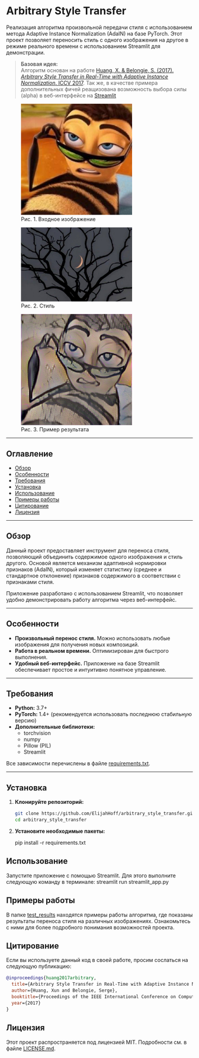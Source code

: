 # Arbitrary Style Transfer

Реализация алгоритма произвольной передачи стиля с использованием метода Adaptive Instance Normalization (AdaIN) на базе PyTorch. Этот проект позволяет переносить стиль с одного изображения на другое в режиме реального времени с использованием Streamlit для демонстрации.

> **Базовая идея:**  
> Алгоритм основан на работе [Huang, X. & Belongie, S. (2017). *Arbitrary Style Transfer in Real-Time with Adaptive Instance Normalization*. ICCV 2017](https://openaccess.thecvf.com/content_ICCV_2017/html/Huang_Arbitrary_Style_Transfer_ICCV_2017_paper.html).
> Так же, в качестве примера дополнительных фичей реащизована возможность выбора силы (alpha) в веб-интерфейсе на [Streamlit](https://arbitrarystyletransfer-kueksrgep3kgntmauucvhx.streamlit.app/)

<figure>
  <img src="https://github.com/ElijahHoff/arbitrary_style_transfer/blob/main/test_results/image_2.jpg" alt="Входное изображение" width="300"/>
  <figcaption>Рис. 1. Входное изображение</figcaption>
</figure>


<figure>
  <img src="https://github.com/ElijahHoff/arbitrary_style_transfer/blob/main/test_results/test_image_1.jpg" alt="Стиль" width="300"/>
  <figcaption>Рис. 2. Стиль</figcaption>
</figure>


<figure>
  <img src="https://github.com/ElijahHoff/arbitrary_style_transfer/blob/main/test_results/result_2_to_1.jpg" alt="Пример результата" width="300"/>
  <figcaption>Рис. 3. Пример результата</figcaption>
</figure>



---

## Оглавление

- [Обзор](#обзор)
- [Особенности](#особенности)
- [Требования](#требования)
- [Установка](#установка)
- [Использование](#использование)
- [Примеры работы](#примеры-работы)
- [Цитирование](#цитирование)
- [Лицензия](#лицензия)

---

## Обзор

Данный проект предоставляет инструмент для переноса стиля, позволяющий объединить содержимое одного изображения и стиль другого. Основой является механизм адаптивной нормировки признаков (AdaIN), который изменяет статистику (среднее и стандартное отклонение) признаков содержимого в соответствии с признаками стиля.

Приложение разработано с использованием Streamlit, что позволяет удобно демонстрировать работу алгоритма через веб-интерфейс.

---

## Особенности

- **Произвольный перенос стиля.** Можно использовать любые изображения для получения новых композиций.
- **Работа в реальном времени.** Оптимизирован для быстрого выполнения.
- **Удобный веб-интерфейс.** Приложение на базе Streamlit обеспечивает простое и интуитивно понятное управление.

---

## Требования

- **Python:** 3.7+
- **PyTorch:** 1.4+ (рекомендуется использовать последнюю стабильную версию)
- **Дополнительные библиотеки:**  
  - torchvision  
  - numpy  
  - Pillow (PIL)  
  - Streamlit

Все зависимости перечислены в файле [requirements.txt](requirements.txt).

---

## Установка

1. **Клонируйте репозиторий:**

   ```bash
   git clone https://github.com/ElijahHoff/arbitrary_style_transfer.git
   cd arbitrary_style_transfer
2. **Установите необходимые пакеты:**

   pip install -r requirements.txt
   
## Использование

  Запустите приложение с помощью Streamlit. Для этого выполните следующую команду в терминале:
  streamlit run streamlit_app.py

## Примеры работы
В папке [test_results](test_results)  находятся примеры работы алгоритма, где показаны результаты переноса стиля на различных изображениях. Ознакомьтесь с ними для более подробного понимания возможностей проекта.

## Цитирование

Если вы используете данный код в своей работе, просим сослаться на следующую публикацию:
```bibtex
@inproceedings{huang2017arbitrary,
  title={Arbitrary Style Transfer in Real-Time with Adaptive Instance Normalization},
  author={Huang, Xun and Belongie, Serge},
  booktitle={Proceedings of the IEEE International Conference on Computer Vision (ICCV)},
  year={2017}
}
```

## Лицензия
Этот проект распространяется под лицензией MIT. Подробности см. в файле [LICENSE.md](LICENSE.md).

